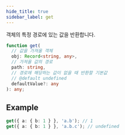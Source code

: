 ```yaml
---
hide_title: true
sidebar_label: get
---
```


객체의 특정 경로에 있는 값을 반환합니다.

```typescript
function get(
  // 값을 가져올 객체
  obj: Record<string, any>,
  // 가져올 값의 경로
  path: string,
  // 경로에 해당하는 값이 없을 때 반환할 기본값
  // @default undefined
  defaultValue?: any
): any;
```

## Example

```typescript
get({ a: { b: 1 } }, 'a.b'); // 1
get({ a: { b: 1 } }, 'a.b.c'); // undefined
```
